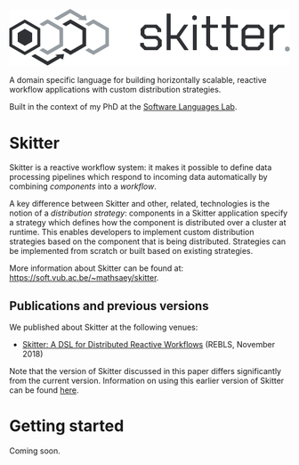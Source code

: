 ![skitter logo](assets/logo_header.png)

A domain specific language for building horizontally scalable, reactive
workflow applications with custom distribution strategies.

Built in the context of my PhD at the
[Software Languages Lab](https://soft.vub.ac.be/).

# Skitter

Skitter is a reactive workflow system: it makes it possible to define data
processing pipelines which respond to incoming data automatically by combining
_components_ into a _workflow_.

A key difference between Skitter and other, related, technologies is the notion
of a _distribution strategy_: components in a Skitter application specify a
strategy which defines how the component is distributed over a cluster at
runtime.
This enables developers to implement custom distribution strategies based on
the component that is being distributed.
Strategies can be implemented from scratch or built based on existing
strategies.

More information about Skitter can be found at:
https://soft.vub.ac.be/~mathsaey/skitter.

## Publications and previous versions

We published about Skitter at the following venues:

- [Skitter: A DSL for Distributed Reactive Workflows](https://soft.vub.ac.be/~mathsaey/papers/REBLS_2018-Skitter_A_DSL_for_Distributed_Reactive_Workflows.pdf) (REBLS, November 2018)

Note that the version of Skitter discussed in this paper differs significantly
from the current version.
Information on using this earlier version of Skitter can be found
[here](https://soft.vub.ac.be/~mathsaey/skitter/docs/v0.1.1/).

# Getting started

Coming soon.
